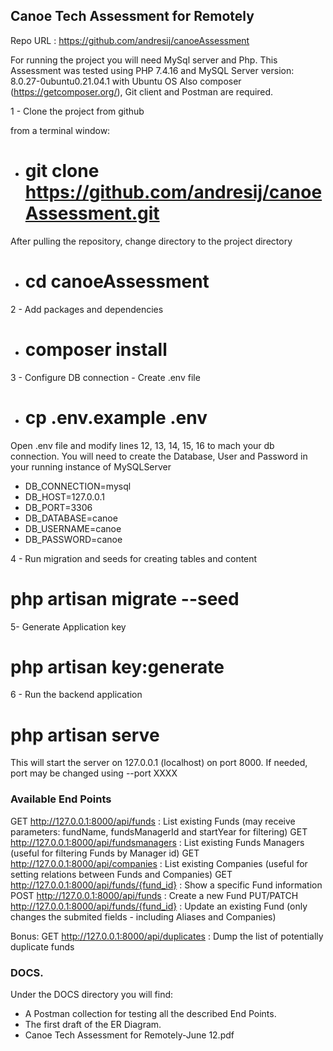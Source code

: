 ## Canoe Tech Assessment for Remotely


Repo URL :  https://github.com/andresij/canoeAssessment

For running the project you will need  MySql server and Php.
This Assessment was tested using PHP 7.4.16 and MySQL Server version: 8.0.27-0ubuntu0.21.04.1 with Ubuntu OS
Also composer (https://getcomposer.org/), Git client and Postman are required.

1 - Clone the project from github 

from a terminal window: 

- # git clone https://github.com/andresij/canoeAssessment.git
After pulling the repository, change directory to the project directory

- # cd canoeAssessment

2 - Add packages and dependencies
- # composer install 

3 - Configure DB connection - Create .env file
- # cp .env.example .env
Open .env file and modify lines 12, 13, 14, 15, 16 to mach your db connection. 
You will need to create the Database, User and Password in your running instance of MySQLServer

- DB_CONNECTION=mysql
- DB_HOST=127.0.0.1
- DB_PORT=3306
- DB_DATABASE=canoe
- DB_USERNAME=canoe
- DB_PASSWORD=canoe

4 - Run migration and seeds for creating tables and content
# php artisan migrate --seed

5- Generate Application key
# php artisan key:generate

6 - Run the backend application 
# php artisan serve
This will start the server on 127.0.0.1 (localhost) on port 8000.
If needed, port may be changed using --port XXXX

### Available End Points

GET http://127.0.0.1:8000/api/funds  : List existing Funds (may receive parameters: fundName, fundsManagerId and startYear for filtering)
GET http://127.0.0.1:8000/api/fundsmanagers : List existing Funds Managers (useful for filtering Funds by Manager id)
GET http://127.0.0.1:8000/api/companies : List existing Companies (useful for setting relations between Funds and Companies)
GET http://127.0.0.1:8000/api/funds/{fund_id} : Show a specific Fund information
POST http://127.0.0.1:8000/api/funds : Create a new Fund
PUT/PATCH http://127.0.0.1:8000/api/funds/{fund_id} : Update an existing Fund (only changes the submited fields - including Aliases and
 Companies) 

Bonus:
GET http://127.0.0.1:8000/api/duplicates : Dump the list of potentially duplicate funds 

### DOCS. 

Under the DOCS directory you will find:
 - A Postman collection for testing all the described End Points.
 - The first draft of the ER Diagram.
 - Canoe Tech Assessment for Remotely-June 12.pdf
